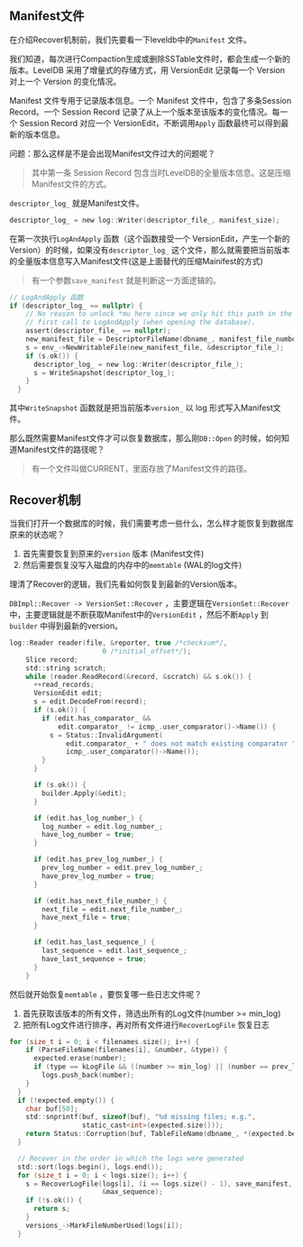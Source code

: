 ## **Manifest文件**

在介绍Recover机制前，我们先要看一下leveldb中的`Manifest` 文件。

我们知道，每次进行Compaction生成或删除SSTable文件时，都会生成一个新的版本。LevelDB 采用了增量式的存储方式，用 VersionEdit 记录每一个 Version 对上一个 Version 的变化情况。

Manifest 文件专用于记录版本信息。一个 Manifest 文件中，包含了多条Session Record。一个 Session Record 记录了从上一个版本至该版本的变化情况。每一个 Session Record 对应一个 VersionEdit，不断调用`Apply` 函数最终可以得到最新的版本信息。

问题：那么这样是不是会出现Manifest文件过大的问题呢？

> 其中第一条 Session Record 包含当时LevelDB的全量版本信息。这是压缩Manifest文件的方式。

`descriptor_log_` 就是Manifest文件。

```c
descriptor_log_ = new log::Writer(descriptor_file_, manifest_size);
```



在第一次执行`LogAndApply` 函数（这个函数接受一个 VersionEdit，产生一个新的 Version）的时候，如果没有`descriptor_log_` 这个文件，那么就需要把当前版本的全量版本信息写入Manifest文件(这是上面替代的压缩Mainifest的方式)

> 有一个参数`save_manifest` 就是判断这一方面逻辑的。

```c
// LogAndApply 函数
if (descriptor_log_ == nullptr) {
    // No reason to unlock *mu here since we only hit this path in the
    // first call to LogAndApply (when opening the database).
    assert(descriptor_file_ == nullptr);
    new_manifest_file = DescriptorFileName(dbname_, manifest_file_number_);
    s = env_->NewWritableFile(new_manifest_file, &descriptor_file_);
    if (s.ok()) {
      descriptor_log_ = new log::Writer(descriptor_file_);
      s = WriteSnapshot(descriptor_log_);
    }
  }
```

其中`WriteSnapshot` 函数就是把当前版本`version_` 以 log 形式写入Manifest文件。



那么既然需要Manifest文件才可以恢复数据库，那么刚`DB::Open` 的时候，如何知道Manifest文件的路径呢？

> 有一个文件叫做CURRENT，里面存放了Manifest文件的路径。





## **Recover机制**

当我们打开一个数据库的时候，我们需要考虑一些什么，怎么样才能恢复到数据库原来的状态呢？

1. 首先需要恢复到原来的`version` 版本  (Manifest文件)
2. 然后需要恢复没写入磁盘的内存中的`memtable` (WAL的log文件)



理清了Recover的逻辑，我们先看如何恢复到最新的Version版本。

`DBImpl::Recover -> VersionSet::Recover`  ，主要逻辑在`VersionSet::Recover` 中，主要逻辑就是不断获取Manifest中的`VersionEdit` ，然后不断`Apply` 到`builder` 中得到最新的version。

```c
log::Reader reader(file, &reporter, true /*checksum*/,
                       0 /*initial_offset*/);
    Slice record;
    std::string scratch;
    while (reader.ReadRecord(&record, &scratch) && s.ok()) {
      ++read_records;
      VersionEdit edit;
      s = edit.DecodeFrom(record);
      if (s.ok()) {
        if (edit.has_comparator_ &&
            edit.comparator_ != icmp_.user_comparator()->Name()) {
          s = Status::InvalidArgument(
              edit.comparator_ + " does not match existing comparator ",
              icmp_.user_comparator()->Name());
        }
      }

      if (s.ok()) {
        builder.Apply(&edit);
      }

      if (edit.has_log_number_) {
        log_number = edit.log_number_;
        have_log_number = true;
      }

      if (edit.has_prev_log_number_) {
        prev_log_number = edit.prev_log_number_;
        have_prev_log_number = true;
      }

      if (edit.has_next_file_number_) {
        next_file = edit.next_file_number_;
        have_next_file = true;
      }

      if (edit.has_last_sequence_) {
        last_sequence = edit.last_sequence_;
        have_last_sequence = true;
      }
    }
```



然后就开始恢复`memtable` ，要恢复哪一些日志文件呢？

1. 首先获取该版本的所有文件，筛选出所有的Log文件(number >= min_log)
2. 把所有Log文件进行排序，再对所有文件进行`RecoverLogFile` 恢复日志

```c
for (size_t i = 0; i < filenames.size(); i++) {
    if (ParseFileName(filenames[i], &number, &type)) {
      expected.erase(number);
      if (type == kLogFile && ((number >= min_log) || (number == prev_log)))
        logs.push_back(number);
    }
  }
  if (!expected.empty()) {
    char buf[50];
    std::snprintf(buf, sizeof(buf), "%d missing files; e.g.",
                  static_cast<int>(expected.size()));
    return Status::Corruption(buf, TableFileName(dbname_, *(expected.begin())));
  }

  // Recover in the order in which the logs were generated
  std::sort(logs.begin(), logs.end());
  for (size_t i = 0; i < logs.size(); i++) {
    s = RecoverLogFile(logs[i], (i == logs.size() - 1), save_manifest, edit,
                       &max_sequence);
    if (!s.ok()) {
      return s;
    }
    versions_->MarkFileNumberUsed(logs[i]);
  }

```









